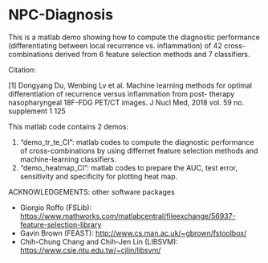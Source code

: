 # NPC-Diagnosis
This is a matlab demo showing how to compute the diagnostic performance (differentiating between local recurrence vs. inflammation) of 42 cross-combinations derived from 6 feature selection methods and 7 classifiers.

Citation:

[1] Dongyang Du, Wenbing Lv et al. Machine learning methods for optimal differentiation of recurrence versus inflammation from post- therapy nasopharyngeal 18F-FDG PET/CT images. J Nucl Med, 2018 vol. 59 no. supplement 1 125

This matlab code contains 2 demos:
1.	“demo_tr_te_CI”: matlab codes to compute the diagnostic performance of cross-combinations by using differnet feature selection methods        and machine-learning classifiers.
2.	“demo_heatmap_CI”: matlab codes to prepare the AUC, test error, sensitivity and specificity for plotting heat map.

ACKNOWLEDGEMENTS: other software packages
-	Giorgio Roffo (FSLib): <https://www.mathworks.com/matlabcentral/fileexchange/56937-feature-selection-library>
-	Gavin Brown (FEAST): <http://www.cs.man.ac.uk/~gbrown/fstoolbox/>
-	Chih-Chung Chang and Chih-Jen Lin (LIBSVM): <https://www.csie.ntu.edu.tw/~cjlin/libsvm/>

